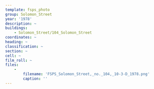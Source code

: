 ```yaml
---
template: fsps_photo
group: Solomon_Street
year: '1978'
description: ~
buildings:
    - Solomon_Street/104_Solomon_Street
coordinates: ~
heading: ~
classification: ~
section: ~
cell: ~
film_roll: ~
files:
    -
        filename: 'FSPS_Solomon_Street,_no._104,_10-3-D_1978.png'
        caption: ''
---
```

